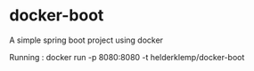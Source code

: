 # docker-boot
A simple spring boot project using docker 

Running :
docker run -p 8080:8080 -t helderklemp/docker-boot
